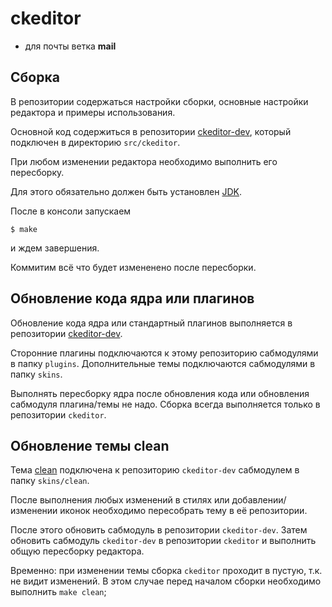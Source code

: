 # ckeditor

- для почты ветка **mail**

## Сборка

В репозитории содержаться настройки сборки, основные настройки редактора и примеры использования.

Основной код содержиться в репозитории [ckeditor-dev](https://github.com/yandex-ui/ckeditor-dev), который подключен в директорию `src/ckeditor`.

При любом изменении редактора необходимо выполнить его пересборку.

Для этого обязательно должен быть установлен [JDK](http://www.oracle.com/technetwork/java/javase/downloads/jdk8-downloads-2133151.html).

После в консоли запускаем
```
$ make
```
и ждем завершения.

Коммитим всё что будет измененено после пересборки.

## Обновление кода ядра или плагинов

Обновление кода ядра или стандартный плагинов выполняется в репозитории [ckeditor-dev](https://github.com/yandex-ui/ckeditor-dev).

Сторонние плагины подключаются к этому репозиторию сабмодулями в папку `plugins`.
Дополнительные темы подключаются сабмодулями в папку `skins`.

Выполнять пересборку ядра после обновления кода или обновления сабмодуля плагина/темы не надо.
Сборка всегда выполняется только в репозитории `ckeditor`.

## Обновление темы clean

Тема [clean](https://github.com/yandex-ui/ckeditor-skin-clean) подключена к репозиторию `ckeditor-dev` сабмодулем в папку `skins/clean`.

После выполнения любых изменений в стилях или добавлении/изменении иконок необходимо пересобрать тему в её репозитории.

После этого обновить сабмодуль в репозитории `ckeditor-dev`.
Затем обновить сабмодуль `ckeditor-dev` в репозитории `ckeditor` и выполнить общую пересборку редактора.

Временно: при изменении темы сборка `ckeditor` проходит в пустую, т.к. не видит изменений. В этом случае перед началом сборки необходимо выполнить `make clean`;
